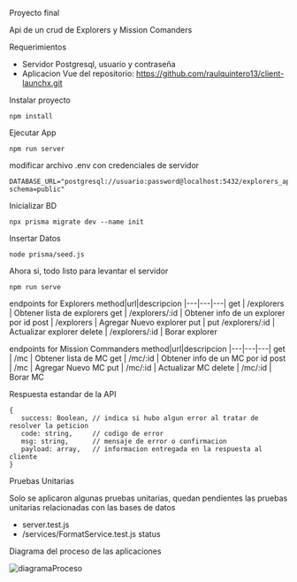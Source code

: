 Proyecto final

Api de un crud de Explorers y Mission Comanders

Requerimientos

 - Servidor Postgresql, usuario y contraseña
 - Aplicacion Vue del repositorio: https://github.com/raulquintero13/client-launchx.git

Instalar proyecto
```
npm install
```

Ejecutar App
```
npm run server
```

modificar archivo .env con credenciales de servidor
```
DATABASE_URL="postgresql://usuario:password@localhost:5432/explorers_api?schema=public"
```

Inicializar BD
```
npx prisma migrate dev --name init
```
Insertar Datos 
```
node prisma/seed.js
```

Ahora si, todo listo para levantar el servidor
```
npm run serve
```

endpoints for Explorers
method|url|descripcion
|---|---|---|
get | /explorers | Obtener lista de explorers
get | /explorers/:id | Obtener info de un explorer por id
post | /explorers | Agregar Nuevo explorer
put | put /explorers/:id | Actualizar explorer
delete | /explorers/:id | Borar explorer


endpoints for Mission Commanders
method|url|descripcion
|---|---|---|
get | /mc | Obtener lista de MC
get | /mc/:id | Obtener info de un MC por id
post | /mc | Agregar Nuevo MC
put | /mc/:id | Actualizar MC
delete | /mc/:id | Borar MC

Respuesta estandar de la API
```
{
   success: Boolean, // indica si hubo algun error al tratar de resolver la peticion
   code: string,     // codigo de error
   msg: string,      // mensaje de error o confirmacion
   payload: array,   // informacion entregada en la respuesta al cliente
}
```

Pruebas Unitarias

Solo se aplicaron algunas pruebas unitarias, quedan pendientes las pruebas unitarias relacionadas
con las bases de datos 
- server.test.js
- /services/FormatService.test.js
status

Diagrama del proceso de las aplicaciones

![diagramaProceso](https://user-images.githubusercontent.com/2847834/167985937-ba0c6680-7f3d-42fa-8f17-6644179730ce.png)
